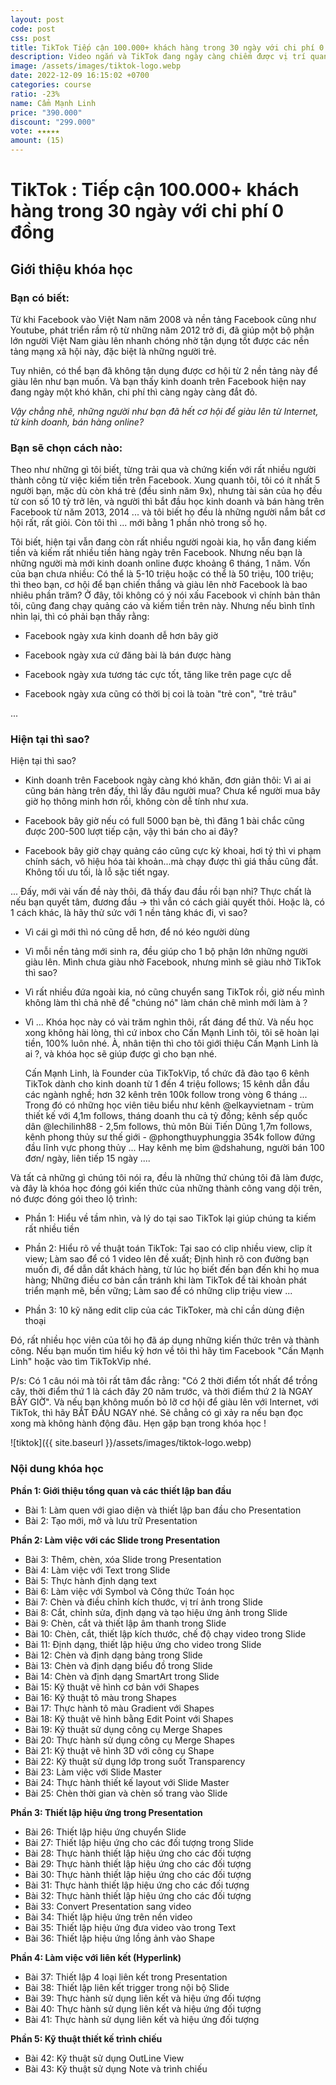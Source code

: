 ```yaml
---
layout: post
code: post
css: post
title: TikTok Tiếp cận 100.000+ khách hàng trong 30 ngày với chi phí 0 đồng
description: Video ngắn và TikTok đang ngày càng chiếm được vị trí quan trọng, và là kênh Marketing online không thể thiếu... HÃY BẮT ĐẦU NGAY !
image: /assets/images/tiktok-logo.webp
date: 2022-12-09 16:15:02 +0700
categories: course
ratio: -23%
name: Cẩm Mạnh Linh
price: "390.000"
discount: "299.000"
vote: ★★★★★
amount: (15)
---
```


# **TikTok : Tiếp cận 100.000+ khách hàng trong 30 ngày với chi phí 0 đồng**

## Giới thiệu khóa học

### Bạn có biết:

Từ khi Facebook vào Việt Nam năm 2008 và nền tảng Facebook cũng như Youtube, phát triển rầm rộ từ những năm 2012 trở đi, đã giúp một bộ phận lớn người Việt Nam giàu lên nhanh chóng nhờ tận dụng tốt được các nền tảng mạng xã hội này, đặc biệt là những người trẻ. 

Tuy nhiên, có thể bạn đã không tận dụng được cơ hội từ 2 nền tảng này để giàu lên như bạn muốn. Và bạn thấy kinh doanh trên Facebook hiện nay đang ngày một khó khăn, chi phí thì càng ngày càng đắt đỏ. 

*Vậy chẳng nhẽ, những người như bạn đã hết cơ hội để giàu lên từ Internet, từ kinh doanh, bán hàng online?*

### Bạn sẽ chọn cách nào:

Theo như những gì tôi biết, từng trải qua và chứng kiến với rất nhiều người thành công từ việc kiếm tiền trên Facebook. Xung quanh tôi, tôi có ít nhất 5 người bạn, mặc dù còn khá trẻ (đều sinh năm 9x), nhưng tài sản của họ đều từ con số 10 tỷ trở lên, và người thì bắt đầu học kinh doanh và bán hàng trên Facebook từ năm 2013, 2014 ... và tôi biết họ đều là những người nắm bắt cơ hội rất, rất giỏi. Còn tôi thì ... mới bằng 1 phần nhỏ trong số họ. 

Tôi biết, hiện tại vẫn đang còn rất nhiều người ngoài kia, họ vẫn đang kiếm tiền và kiếm rất nhiều tiền hàng ngày trên Facebook. Nhưng nếu bạn là những người mà mới kinh doanh online được khoảng 6 tháng, 1 năm. Vốn của bạn chưa nhiều: Có thể là 5-10 triệu hoặc có thể là 50 triệu, 100 triệu; thì theo bạn, cơ hội để bạn chiến thắng và giàu lên nhờ Facebook là bao nhiêu phần trăm? 
Ở đây, tôi không có ý nói xấu Facebook vì chính bản thân tôi, cũng đang chạy quảng cáo và kiếm tiền trên này. Nhưng nếu bình tĩnh nhìn lại, thì có phải bạn thấy rằng: 

- Facebook ngày xưa kinh doanh dễ hơn bây giờ 

- Facebook ngày xưa cứ đăng bài là bán được hàng 

- Facebook ngày xưa tương tác cực tốt, tăng like trên page cực dễ 

- Facebook ngày xưa cũng có thời bị coi là toàn "trẻ con", "trẻ trâu"

...

### Hiện tại thì sao?

Hiện tại thì sao? 

- Kinh doanh trên Facebook ngày càng khó khăn, đơn giản thôi: Vì ai ai cũng bán hàng trên đấy, thì lấy đâu người mua? Chưa kể người mua bây giờ họ thông minh hơn rồi, không còn dễ tính như xưa. 

- Facebook bây giờ nếu có full 5000 bạn bè, thì đăng 1 bài chắc cũng được 200-500 lượt tiếp cận, vậy thì bán cho ai đây? 

- Facebook bây giờ chạy quảng cáo cũng cực kỳ khoai, hơi tý thì vi phạm chính sách, vô hiệu hóa tài khoản...mà chạy được thì giá thầu cũng đắt. Không tối ưu tối, là lỗ sặc tiết ngay. 

... Đấy, mới vài vấn đề này thôi, đã thấy đau đầu rồi bạn nhỉ? Thực chất là nếu bạn quyết tâm, đương đầu -> thì vẫn có cách giải quyết thôi. Hoặc là, có 1 cách khác, là hãy thử sức với 1 nền tảng khác đi, vì sao? 

- Vì cái gì mới thì nó cũng dễ hơn, để nó kéo người dùng 

- Vì mỗi nền tảng mới sinh ra, đều giúp cho 1 bộ phận lớn những người giàu lên. Mình chưa giàu nhờ Facebook, nhưng mình sẽ giàu nhờ TikTok thì sao? 

- Vì rất nhiều đứa ngoài kia, nó cũng chuyển sang TikTok rồi, giờ nếu mình không làm thì chả nhẽ để "chúng nó" làm chán chê mình mới làm à ? 

- Vì ... Khóa học này có vài trăm nghìn thôi, rất đáng để thử. Và nếu học xong không hài lòng, thì cứ inbox cho Cấn Mạnh Linh tôi, tôi sẽ hoàn lại tiền, 100% luôn nhé. À, nhân tiện thì cho tôi giới thiệu Cấn Mạnh Linh là ai ?, và khóa học sẽ giúp được gì cho bạn nhé. 

     Cấn Mạnh Linh, là Founder của TikTokVip, tổ chức đã đào tạo 6 kênh TikTok dành cho kinh doanh từ 1 đến 4 triệu follows; 15 kênh dẫn đầu các ngành nghề; hơn 32 kênh trên 100k follow trong vòng 6 tháng ... Trong đó có những học viên tiêu biểu như kênh @elkayvietnam - trùm thiết kế với 4,1m follows, tháng doanh thu cả tỷ đồng; kênh sếp quốc dân @lechilinh88 - 2,5m follows, thủ môn Bùi Tiến Dũng 1,7m follows, kênh phong thủy sư thế giới - @phongthuyphunggia 354k follow đứng đầu lĩnh vực phong thủy ... Hay kênh mẹ bỉm @dshahung, người bán 100 đơn/ ngày, liên tiếp 15 ngày .... 

Và tất cả những gì chúng tôi nói ra, đều là những thứ chúng tôi đã làm được, và đây là khóa học đóng gói kiến thức của những thành công vang dội trên, nó được đóng gói theo lộ trình: 
- Phần 1: Hiểu về tầm nhìn, và lý do tại sao TikTok lại giúp chúng ta kiếm rất nhiều tiền 

- Phần 2: Hiểu rõ về thuật toán TikTok: Tại sao có clip nhiều view, clip ít view; Làm sao để có 1 video lên đề xuất; Định hình rõ con đường bạn muốn đi, để dẫn dắt khách hàng, từ lúc họ biết đến bạn đến khi họ mua hàng; Những điều cơ bản cần tránh khi làm TikTok để tài khoản phát triển mạnh mẽ, bền vững; Làm sao để có những clip triệu view ... 

- Phần 3: 10 kỹ năng edit clip của các TikToker, mà chỉ cần dùng điện thoại 

Đó, rất nhiều học viên của tôi họ đã áp dụng những kiến thức trên và thành công. Nếu bạn muốn tìm hiểu kỹ hơn về tôi thì hãy tìm Facebook "Cấn Mạnh Linh" hoặc vào tìm TikTokVip nhé. 


P/s: Có 1 câu nói mà tôi rất tâm đắc rằng: "Có 2 thời điểm tốt nhất để trồng cây, thời điểm thứ 1 là cách đây 20 năm trước, và thời điểm thứ 2 là NGAY BÂY GIỜ". Và nếu bạn không muốn bỏ lỡ cơ hội để giàu lên với Internet, với TikTok, thì hãy BẮT ĐẦU NGAY nhé. Sẽ chẳng có gì xảy ra nếu bạn đọc xong mà không hành động đâu. Hẹn gặp bạn trong khóa học !

![tiktok]({{ site.baseurl }}/assets/images/tiktok-logo.webp)

### Nội dung khóa học

**Phần 1: Giới thiệu tổng quan và các thiết lập ban đầu**
- Bài 1: Làm quen với giao diện và thiết lập ban đầu cho Presentation
- Bài 2: Tạo mới, mở và lưu trữ Presentation

**Phần 2: Làm việc với các Slide trong Presentation**
- Bài 3: Thêm, chèn, xóa Slide trong Presentation
- Bài 4: Làm việc với Text trong Slide
- Bài 5: Thực hành định dạng text
- Bài 6: Làm việc với Symbol và Công thức Toán học
- Bài 7: Chèn và điều chỉnh kích thước, vị trí ảnh trong Slide
- Bài 8: Cắt, chỉnh sửa, định dạng và tạo hiệu ứng ảnh trong Slide
- Bài 9: Chèn, cắt và thiết lập âm thanh trong Slide
- Bài 10: Chèn, cắt, thiết lập kích thước, chế độ chạy video trong Slide
- Bài 11: Định dạng, thiết lập hiệu ứng cho video trong Slide
- Bài 12: Chèn và định dạng bảng trong Slide
- Bài 13: Chèn và định dạng biểu đồ trong Slide
- Bài 14: Chèn và định dạng SmartArt trong Slide
- Bài 15: Kỹ thuật vẽ hình cơ bản với Shapes
- Bài 16: Kỹ thuật tô màu trong Shapes
- Bài 17: Thực hành tô màu Gradient với Shapes
- Bài 18: Kỹ thuật vẽ hình bằng Edit Point với Shapes
- Bài 19: Kỹ thuật sử dụng công cụ Merge Shapes
- Bài 20: Thực hành sử dụng công cụ Merge Shapes
- Bài 21: Kỹ thuật vẽ hình 3D với công cụ Shape
- Bài 22: Kỹ thuật sử dụng lớp trong suốt Transparency
- Bài 23: Làm việc với Slide Master
- Bài 24: Thực hành thiết kế layout với Slide Master
- Bài 25: Chèn thời gian và chèn số trang vào Slide

**Phần 3: Thiết lập hiệu ứng trong Presentation**
- Bài 26: Thiết lập hiệu ứng chuyển Slide
- Bài 27: Thiết lập hiệu ứng cho các đối tượng trong Slide
- Bài 28: Thực hành thiết lập hiệu ứng cho các đối tượng 
- Bài 29: Thực hành thiết lập hiệu ứng cho các đối tượng 
- Bài 30: Thực hành thiết lập hiệu ứng cho các đối tượng 
- Bài 31: Thực hành thiết lập hiệu ứng cho các đối tượng 
- Bài 32: Thực hành thiết lập hiệu ứng cho các đối tượng 
- Bài 33: Convert Presentation sang video
- Bài 34: Thiết lập hiệu ứng trên nền video
- Bài 35: Thiết lập hiệu ứng đưa video vào trong Text
- Bài 36: Thiết lập hiệu ứng lồng ảnh vào Shape

**Phần 4: Làm việc với liên kết (Hyperlink)**
- Bài 37: Thiết lập 4 loại liên kết trong Presentation
- Bài 38: Thiết lập liên kết trigger trong nội bộ Slide
- Bài 39: Thực hành sử dụng liên kết và hiệu ứng đối tượng 
- Bài 40: Thực hành sử dụng liên kết và hiệu ứng đối tượng 
- Bài 41: Thực hành sử dụng liên kết và hiệu ứng đối tượng 

**Phần 5: Kỹ thuật thiết kế trình chiếu**
- Bài 42: Kỹ thuật sử dụng OutLine View
- Bài 43: Kỹ thuật sử dụng Note và trình chiếu
